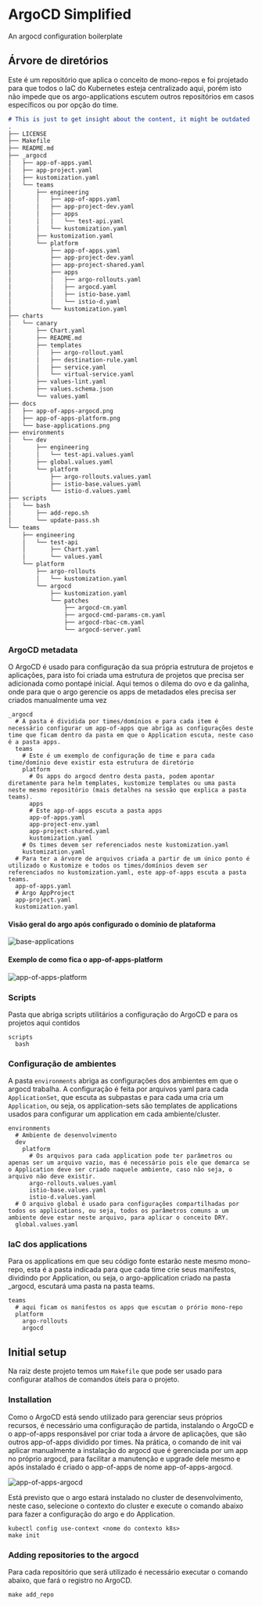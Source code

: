 # ArgoCD Simplified

An argocd configuration boilerplate

## Árvore de diretórios

Este é um repositório que aplica o conceito de mono-repos e foi projetado para que todos o IaC do Kubernetes esteja centralizado aqui, porém isto não impede que os argo-applications escutem outros repositórios em casos específicos ou por opção do time.

```md
# This is just to get insight about the content, it might be outdated
.
├── LICENSE
├── Makefile
├── README.md
├── _argocd
│   ├── app-of-apps.yaml
│   ├── app-project.yaml
│   ├── kustomization.yaml
│   └── teams
│       ├── engineering
│       │   ├── app-of-apps.yaml
│       │   ├── app-project-dev.yaml
│       │   ├── apps
│       │   │   └── test-api.yaml
│       │   └── kustomization.yaml
│       ├── kustomization.yaml
│       └── platform
│           ├── app-of-apps.yaml
│           ├── app-project-dev.yaml
│           ├── app-project-shared.yaml
│           ├── apps
│           │   ├── argo-rollouts.yaml
│           │   ├── argocd.yaml
│           │   ├── istio-base.yaml
│           │   └── istio-d.yaml
│           └── kustomization.yaml
├── charts
│   └── canary
│       ├── Chart.yaml
│       ├── README.md
│       ├── templates
│       │   ├── argo-rollout.yaml
│       │   ├── destination-rule.yaml
│       │   ├── service.yaml
│       │   └── virtual-service.yaml
│       ├── values-lint.yaml
│       ├── values.schema.json
│       └── values.yaml
├── docs
│   ├── app-of-apps-argocd.png
│   ├── app-of-apps-platform.png
│   └── base-applications.png
├── environments
│   └── dev
│       ├── engineering
│       │   └── test-api.values.yaml
│       ├── global.values.yaml
│       └── platform
│           ├── argo-rollouts.values.yaml
│           ├── istio-base.values.yaml
│           └── istio-d.values.yaml
├── scripts
│   └── bash
│       ├── add-repo.sh
│       └── update-pass.sh
└── teams
    ├── engineering
    │   └── test-api
    │       ├── Chart.yaml
    │       └── values.yaml
    └── platform
        ├── argo-rollouts
        │   └── kustomization.yaml
        └── argocd
            ├── kustomization.yaml
            └── patches
                ├── argocd-cm.yaml
                ├── argocd-cmd-params-cm.yaml
                ├── argocd-rbac-cm.yaml
                └── argocd-server.yaml
```

### ArgoCD metadata

O ArgoCD é usado para configuração da sua própria estrutura de projetos e aplicações, para isto foi criada uma estrutura de projetos que precisa ser adicionada como pontapé inicial. Aqui temos o dilema do ovo e da galinha, onde para que o argo gerencie os apps de metadados eles precisa ser criados manualmente uma vez

```
_argocd
  # A pasta é dividida por times/domínios e para cada item é necessário configurar um app-of-apps que abriga as configurações deste time que ficam dentro da pasta em que o Application escuta, neste caso é a pasta apps.
  teams
    # Este é um exemplo de configuração de time e para cada time/domínio deve existir esta estrutura de diretório
    platform
      # Os apps do argocd dentro desta pasta, podem apontar diretamente para helm templates, kustomize templates ou uma pasta neste mesmo repositório (mais detalhes na sessão que explica a pasta teams).
      apps
      # Este app-of-apps escuta a pasta apps
      app-of-apps.yaml
      app-project-env.yaml
      app-project-shared.yaml
      kustomization.yaml
    # Os times devem ser referenciados neste kustomization.yaml
    kustomization.yaml
  # Para ter a árvore de arquivos criada a partir de um único ponto é utilizado o Kustomize e todos os times/domínios devem ser referenciados no kustomization.yaml, este app-of-apps escuta a pasta teams.
  app-of-apps.yaml
  # Argo AppProject
  app-project.yaml
  kustomization.yaml
```

#### Visão geral do argo após configurado o domínio de plataforma

![base-applications](./docs/base-applications.png)

#### Exemplo de como fica o app-of-apps-platform

![app-of-apps-platform](./docs/app-of-apps-platform.png)

### Scripts

Pasta que abriga scripts utilitários a configuração do ArgoCD e para os projetos aqui contidos

```
scripts
  bash
```

### Configuração de ambientes

A pasta `environments` abriga as configurações dos ambientes em que o argocd trabalha. A configuração é feita por arquivos yaml para cada `ApplicationSet`, que escuta as subpastas e para cada uma cria um `Application`, ou seja, os application-sets são templates de applications usados para configurar um application em cada ambiente/cluster.

```
environments
  # Ambiente de desenvolvimento
  dev
    platform
      # Os arquivos para cada application pode ter parâmetros ou apenas ser um arquivo vazio, mas é necessário pois ele que demarca se o Application deve ser criado naquele ambiente, caso não seja, o arquivo não deve existir.
      argo-rollouts.values.yaml
      istio-base.values.yaml
      istio-d.values.yaml
  # O arquivo global é usado para configurações compartilhadas por todos os applications, ou seja, todos os parâmetros comuns a um ambiente deve estar neste arquivo, para aplicar o conceito DRY.
  global.values.yaml
```

### IaC dos applications

Para os applications em que seu código fonte estarão neste mesmo mono-repo, esta é a pasta indicada para que cada time crie seus manifestos, dividindo por Application, ou seja, o argo-application criado na pasta _argocd, escutará uma pasta na pasta teams.

```
teams
  # aqui ficam os manifestos os apps que escutam o prório mono-repo
  platform
    argo-rollouts
    argocd
```

## Initial setup

Na raiz deste projeto temos um `Makefile` que pode ser usado para configurar atalhos de comandos úteis para o projeto.

### Installation

Como o ArgoCD está sendo utilizado para gerenciar seus próprios recursos, é necessário uma configuração de partida, instalando o ArgoCD e o app-of-apps responsável por criar toda a árvore de aplicações, que são outros app-of-apps dividido por times.
Na prática, o comando de init vai aplicar manualmente a instalação do argocd que é gerenciada por um app no próprio argocd, para facilitar a manutenção e upgrade dele mesmo e após instalado é criado o app-of-apps de nome app-of-apps-argocd.

![app-of-apps-argocd](./docs/app-of-apps-argocd.png)

Está previsto que o argo estará instalado no cluster de desenvolvimento, neste caso, selecione o contexto do cluster e execute o comando abaixo para fazer a configuração do argo e do Application.

```
kubectl config use-context <nome do contexto k8s>
make init
```

### Adding repositories to the argocd

Para cada repositório que será utilizado é necessário executar o comando abaixo, que fará o registro no ArgoCD.

```
make add_repo
```
